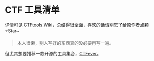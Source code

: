 # CTF 工具清单

详情可见 [CTFtools Wiki](https://github.com/ProbiusOfficial/CTFtools-wiki)，总结得很全面，喜欢的话请别忘了给原作者点颗⭐Star~

> 本人很懒，别人写好的东西真的没必要再写一遍。

但尤其想要推荐一款开源的工具集合，[CTFever](https://ctfever.uniiem.com/)。